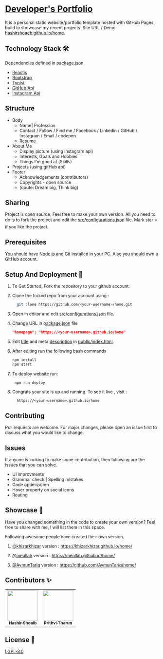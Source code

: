 # [Developer's Portfolio](hashirshoaeb.github.io/home)

It is a personal static website/portfolio template hosted with GitHub Pages, build to showcase my recent projects. Site URL / Demo: [hashirshoaeb.github.io/home](https://hashirshoaeb.github.io/home).

## Technology Stack 🛠️

Dependencies defined in package.json

- [Reactjs](https://reactjs.org/)
- [Bootstrap](https://getbootstrap.com/)
- [Typist](https://github.com/jstejada/react-typist)
- [GitHub Api](https://developer.github.com/v3/repos/)
- [Instagram Api](https://www.instagram.com/developer/embedding/)

## Structure

- Body
  - Name| Profession
  - Contact / Follow / Find me / Facebook / Linkedin / GitHub / Instagram / Email / codepen
  - Resume
- About Me
  - Display picture (using instagram api)
  - Interests, Goals and Hobbies
  - Things I'm good at (Skills)
- Projects (using gitHub api)
- Footer
  - Acknowledgements (contributors)
  - Copyrights - open source
  - (qoute: Dream big, Think big)

## Sharing

Project is open source. Feel free to make your own version. All you need to do is to fork the project and edit the [src/configurations.json](./src/configurations.json) file. Mark star ⭐ if you like the project.

## Prerequisites

You should have [Node.js](https://nodejs.org/en/) and [Git](https://git-scm.com/) installed in your PC. Also you should own a GitHub account.

## Setup And Deployment 🔧

1. To Get Started, Fork the repository to your github account:
2. Clone the forked repo from your account using :

   ```bash
     git clone https://github.com/<your-username>/home.git
   ```

3. Open in editor and edit [src/configurations.json](./src/configurations.json) file.

4. Change URL in [package.json](./package.json) file

   ```json
   "homepage": "https://<your-username>.github.io/home"
   ```

5. Edit [title](./public/index.html#L32) and meta [description](./public/index.html#L13) in [public/index.html](./public/index.html).

6. After editing run the following bash commands

   ```bash
   npm install
   npm start
   ```

7. To deploy website run:

   ```bash
    npm run deploy
   ```

8. Congrats your site is up and running. To see it live , visit :

   ```https
     https://<your-username>.github.io/home
   ```

## Contributing

Pull requests are welcome. For major changes, please open an issue first to discuss what you would like to change.

## Issues

If anyone is looking to make some contribution, then following are the issues that you can solve.

- UI improvments
- Grammar check | Spelling mistakes
- Code optimization
- Hover property on social icons
- Routing

## Showcase 🚀

Have you changed something in the code to create your own version? Feel free to share with me, I will list them in this space.

Following awesome people have created their own version.

1. [@khizarkhizar](https://github.com/khizarkhizar) version : https://khizarkhizar.github.io/home/

2. [@meullah](https://github.com/meullah) version : https://meullah.github.io/home/

3. [@AymunTariq](https://github.com/AymunTariq) version : https://github.com/AymunTariq/home/

## Contributors ✨

<table>
  <tr>
    <td align="center">
      <a href="https://www.facebook.com/hashir.shoaeb">
        <img src="https://avatars2.githubusercontent.com/u/35165481?v=4" width="100px;" alt=""/>
        <br />
        <sub><b>Hashir Shoaib</b></sub>
      </a>
      <br />
    </td>
    <td align="center">
      <a href="https://github.com/iprithvitharun">
        <img src="https://avatars2.githubusercontent.com/u/58725708?v=4" width="100px;" alt=""/>
        <br />
        <sub><b>Prithvi Tharun</b></sub>
      </a>
      <br />
    </td>
    
  </tr>
</table>

## License 📄

[LGPL-3.0](https://www.gnu.org/licenses/lgpl-3.0.en.html)
